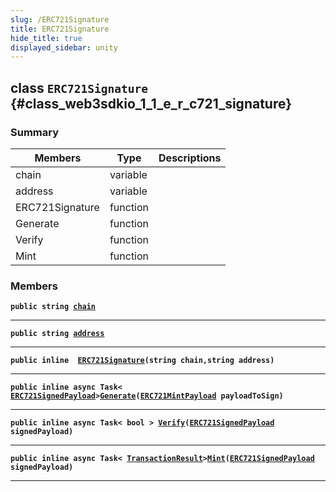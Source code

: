 ```yaml
---
slug: /ERC721Signature
title: ERC721Signature
hide_title: true
displayed_sidebar: unity
---
```


## class `ERC721Signature` {#class_web3sdkio_1_1_e_r_c721_signature}

### Summary

| Members | Type | Descriptions |
| ------- | ---- | ------------ |
| chain | variable |  |
| address | variable |  |
| ERC721Signature | function |  |
| Generate | function |  |
| Verify | function |  |
| Mint | function |  |

### Members

**`public string `[`chain`](#class_web3sdkio_1_1_e_r_c721_signature_1ac5b5f797a7f39b712f63840968968f02)**

---

**`public string `[`address`](#class_web3sdkio_1_1_e_r_c721_signature_1a12858ae675a17ddd7efffd5eb6f609c1)**

---

**`public inline  `[`ERC721Signature`](#class_web3sdkio_1_1_e_r_c721_signature_1a8c80d1708ee1851f070436b3464b6640)`(string chain,string address)`**

---

**`public inline async Task< `[`ERC721SignedPayload`](docs/unity/ERC721SignedPayload.md#struct_web3sdkio_1_1_e_r_c721_signed_payload)` > `[`Generate`](#class_web3sdkio_1_1_e_r_c721_signature_1acf8052d6df944e5f139d9a495bd5ba3f)`(`[`ERC721MintPayload`](docs/unity/ERC721MintPayload.md#class_web3sdkio_1_1_e_r_c721_mint_payload)` payloadToSign)`**

---

**`public inline async Task< bool > `[`Verify`](#class_web3sdkio_1_1_e_r_c721_signature_1ad9a686d13d0eae2b53450e77ab9d6ed6)`(`[`ERC721SignedPayload`](docs/unity/ERC721SignedPayload.md#struct_web3sdkio_1_1_e_r_c721_signed_payload)` signedPayload)`**

---

**`public inline async Task< `[`TransactionResult`](docs/unity/TransactionResult.md#class_web3sdkio_1_1_transaction_result)` > `[`Mint`](#class_web3sdkio_1_1_e_r_c721_signature_1a4f49b40bc596ef51385c3aaf69a3cae3)`(`[`ERC721SignedPayload`](docs/unity/ERC721SignedPayload.md#struct_web3sdkio_1_1_e_r_c721_signed_payload)` signedPayload)`**

---
